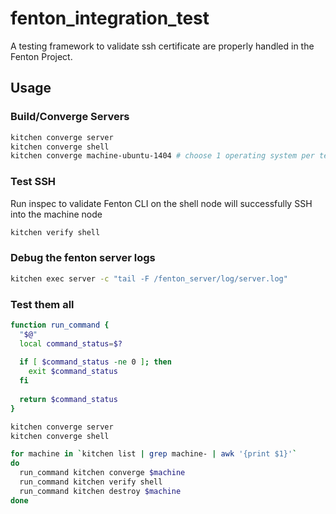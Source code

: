 # fenton_integration_test

A testing framework to validate ssh certificate are properly handled in the Fenton Project.

## Usage

### Build/Converge Servers

```sh
kitchen converge server
kitchen converge shell
kitchen converge machine-ubuntu-1404 # choose 1 operating system per test run
```

### Test SSH

 Run inspec to validate Fenton CLI on the shell node will successfully SSH into the machine node

 ```sh
kitchen verify shell
 ```

### Debug the fenton server logs

```sh
kitchen exec server -c "tail -F /fenton_server/log/server.log"
```

### Test them all

```sh
function run_command {
  "$@"
  local command_status=$?
  
  if [ $command_status -ne 0 ]; then
    exit $command_status
  fi
  
  return $command_status
}

kitchen converge server
kitchen converge shell

for machine in `kitchen list | grep machine- | awk '{print $1}'`
do
  run_command kitchen converge $machine
  run_command kitchen verify shell
  run_command kitchen destroy $machine
done
```

